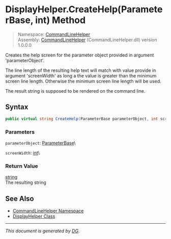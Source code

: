 ﻿# DisplayHelper.CreateHelp(ParameterBase, int) Method

> Namespace: [CommandLineHelper](_toc.CommandLineHelper.md#commandlinehelper-namespace)\
> Assembly: [CommandLineHelper](_toc.CommandLineHelper.md) (CommandLineHelper.dll) version 1.0.0.0

Creates the help screen for the parameter object provided in argument 'parameterObject'. 

The line length of the resulting help text will match with value provide in argument 'screenWidth' as long a the value is greater than the minimum screen line length. Otherwise the minimum screen line length will be used.



The result string is supposed to be rendered on the command line.



## Syntax

```csharp
public virtual string CreateHelp(ParameterBase parameterObject, int screenWidth = 80)
```

### Parameters

`parameterObject`: [ParameterBase](CommandLineHelper.ParameterBase.md)\


`screenWidth`: [int](https://docs.microsoft.com/en-us/dotnet/api/system.int32)\


### Return Value

[string](https://docs.microsoft.com/en-us/dotnet/api/system.string)\
The resulting string

## See Also

- [CommandLineHelper Namespace](_toc.CommandLineHelper.md#commandlinehelper-namespace)
- [DisplayHelper Class](CommandLineHelper.DisplayHelper.md)

---

_This document is generated by [DG](https://github.com/Khojasteh/dg)._
